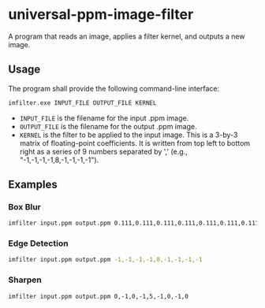 # universal-ppm-image-filter
A program that reads an image, applies a filter kernel, and outputs a new image.

## Usage
The program shall provide the following command-line interface:
```sh
imfilter.exe INPUT_FILE OUTPUT_FILE KERNEL
```
* `INPUT_FILE` is the filename for the input .ppm image.
* `OUTPUT_FILE` is the filename for the output .ppm image.
* `KERNEL` is the filter to be applied to the input image. This is a 3-by-3 matrix of floating-point coefficients. It is written from top left to bottom right as a series of 9 numbers separated by ',' (e.g., "-1,-1,-1,-1,8,-1,-1,-1,-1").

## Examples
### Box Blur
```sh
imfilter input.ppm output.ppm 0.111,0.111,0.111,0.111,0.111,0.111,0.111,0.111,0.111
```
### Edge Detection
```sh
imfilter input.ppm output.ppm -1,-1,-1,-1,8,-1,-1,-1,-1
```
### Sharpen
```sh
imfilter input.ppm output.ppm 0,-1,0,-1,5,-1,0,-1,0
```
